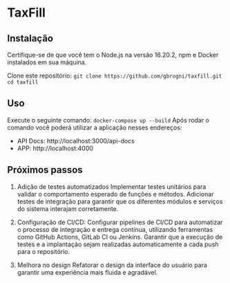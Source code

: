 # TaxFill

## Instalação

Certifique-se de que você tem o Node.js na versão 16.20.2, npm e Docker instalados em sua máquina.

Clone este repositório:
   `git clone https://github.com/gbrogni/taxfill.git`
   `cd taxfill`

## Uso

Execute o seguinte comando: `docker-compose up --build`
Após rodar o comando você poderá utilizar a aplicação nesses endereços:
   - API Docs: http://localhost:3000/api-docs
   - APP: http://localhost:4000

## Próximos passos

1. Adição de testes automatizados
 Implementar testes unitários para validar o comportamento esperado de funções e métodos.
 Adicionar testes de integração para garantir que os diferentes módulos e serviços do sistema interajam corretamente.

2. Configuração de CI/CD:
 Configurar pipelines de CI/CD para automatizar o processo de integração e entrega contínua, utilizando ferramentas como GitHub Actions, GitLab CI ou Jenkins.
 Garantir que a execução de testes e a implantação sejam realizadas automaticamente a cada push para o repositório.

3. Melhora no design
 Refatorar o design da interface do usuário para garantir uma experiência mais fluida e agradável.
